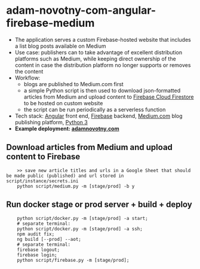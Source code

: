 # adam-novotny-com-angular-firebase-medium

- The application serves a custom Firebase-hosted website that includes a list blog posts available on Medium
- Use case: publishers can to take advantage of excellent distribution platforms such as Medium, while keeping direct ownership of the content in case the distribution platform no longer supports or removes the content
- Workflow: 
  - blogs are published to Medium.com first
  - a simple Python script is then used to download json-formatted articles from Medium and upload content to [Firebase Cloud Firestore](https://firebase.google.com/docs/firestore/) to be hosted on custom website
  - the script can be run periodically as a serverless function
- Tech stack: [Angular](https://angular.io) front end, [Firebase](https://firebase.google.com) backend, [Medium.com](https://www.medium.com) blog publishing platform, [Python 3](https://www.python.org/downloads/release/python-360/)
- **Example deployment: [adamnovotny.com](https://www.adamnovotny.com)**

## Download articles from Medium and upload content to Firebase

        >> save new article titles and urls in a Google Sheet that should be made public (published) and url stored in script/instance/secrets.ini
        python script/medium.py -m [stage/prod] -b y

## Run docker stage or prod server + build + deploy

        python script/docker.py -m [stage/prod] -a start;
        # separate terminal:
        python script/docker.py -m [stage/prod] -a ssh;
        npm audit fix;
        ng build [--prod] --aot;
        # separate terminal:
        firebase logout;
        firebase login;
        python script/firebase.py -m [stage/prod];
